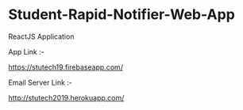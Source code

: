 # Student-Rapid-Notifier-Web-App
ReactJS Application

App Link :-

https://stutech19.firebaseapp.com/



Email Server Link :-

http://stutech2019.herokuapp.com/
